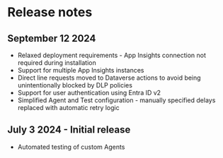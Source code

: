 # Release notes

## September 12 2024 
- Relaxed deployment requirements - App Insights connection not required during installation
- Support for multiple App Insights instances
- Direct line requests moved to Dataverse actions to avoid being unintentionally blocked by DLP policies
- Support for user authentication using Entra ID v2
- Simplified Agent and Test configuration - manually specified delays replaced with automatic retry logic

## July 3 2024 - Initial release
- Automated testing of custom Agents
